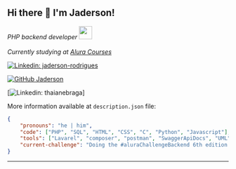 ## Hi there 👋 I'm Jaderson!

<p>
    <em>PHP backend developer
        <img src="https://media.giphy.com/media/WUlplcMpOCEmTGBtBW/giphy.gif" width="30"> 
        </br>
        </br>
        Currently studying at
        <a href="https://www.alura.com.br">Alura Courses</a>
    </em>
</p>

[![Linkedin: jaderson-rodrigues](https://img.shields.io/badge/-jaderson--rodrigues-blue?style=flat-square&logo=Linkedin&logoColor=white&link=https://www.linkedin.com/in/jaderson-rodrigues-ilidio/)](https://www.linkedin.com/in/jaderson-rodrigues-ilidio/)

[![GitHub Jaderson](https://img.shields.io/github/followers/Jadersonrilidio?label=Follow&style=social)](https://github.com/Jadersonrilidio)


[![Linkedin: thaianebraga](https://img.shields.io/badge/-thaianebraga-blue?style=flat-square&logo=Linkedin&logoColor=white&link=https://www.linkedin.com/in/thaianebraga/)]

More information available at `description.json` file:


```json
{
    "pronouns": "he | him",
    "code": ["PHP", "SQL", "HTML", "CSS", "C", "Python", "Javascript"],
    "tools": ["Lavarel", "composer", "postman", "SwaggerApiDocs", "UML"],
    "current-challenge": "Doing the #aluraChallengeBackend 6th edition focused on PHP"
}
```

---